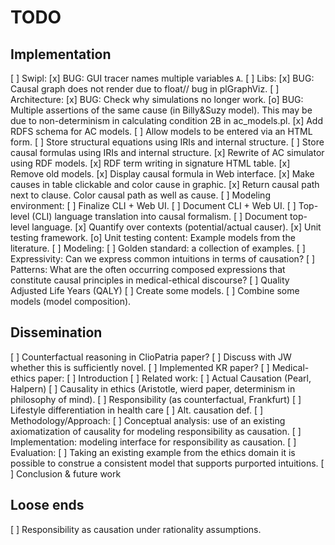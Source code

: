 TODO
====

Implementation
--------------

  [ ] Swipl:
    [x] BUG: GUI tracer names multiple variables `A`.
  [ ] Libs:
    [x] BUG: Causal graph does not render due to float// bug in plGraphViz.
  [ ] Architecture:
    [x] BUG: Check why simulations no longer work.
    [o] BUG: Multiple assertions of the same cause (in Billy&Suzy model).
        This may be due to non-determinism in calculating condition 2B
        in ac_models.pl.
    [x] Add RDFS schema for AC models.
    [ ] Allow models to be entered via an HTML form.
    [ ] Store structural equations using IRIs and internal structure.
    [ ] Store causal formulas using IRIs and internal structure.
    [x] Rewrite of AC simulator using RDF models.
    [x] RDF term writing in signature HTML table.
    [x] Remove old models.
    [x] Display causal formula in Web interface.
    [x] Make causes in table clickable and color cause in graphic.
    [x] Return causal path next to clause. Color causal path as well as cause.
  [ ] Modeling environment:
    [ ] Finalize CLI + Web UI.
    [ ] Document CLI + Web UI.
    [ ] Top-level (CLI) language translation into causal formalism.
    [ ] Document top-level language.
    [x] Quantify over contexts (potential/actual causer).
    [x] Unit testing framework.
    [o] Unit testing content: Example models from the literature.
  [ ] Modeling:
    [ ] Golden standard: a collection of examples.
    [ ] Expressivity: Can we express common intuitions in terms of causation?
    [ ] Patterns: What are the often occurring composed expressions that constitute causal principles in medical-ethical discourse?
      [ ] Quality Adjusted Life Years (QALY)
    [ ] Create some models.
    [ ] Combine some models (model composition).

Dissemination
-------------

  [ ] Counterfactual reasoning in ClioPatria paper?
    [ ] Discuss with JW whether this is sufficiently novel.
  [ ] Implemented KR paper?
  [ ] Medical-ethics paper:
    [ ] Introduction
    [ ] Related work:
      [ ] Actual Causation (Pearl, Halpern)
      [ ] Causality in ethics (Aristotle, wierd paper, determinism in philosophy of mind).
      [ ] Responsibility (as counterfactual, Frankfurt)
      [ ] Lifestyle differentiation in health care
      [ ] Alt. causation def.
    [ ] Methodology/Approach:
      [ ] Conceptual  analysis: use of an existing axiomatization of causality for modeling responsibility as causation.
    [ ] Implementation: modeling interface for responsibility as causation.
    [ ] Evaluation:
      [ ] Taking an existing example from the ethics domain it is possible to construe a consistent model that supports purported intuitions.
    [ ] Conclusion & future work

Loose ends
----------

  [ ] Responsibility as causation under rationality assumptions.

